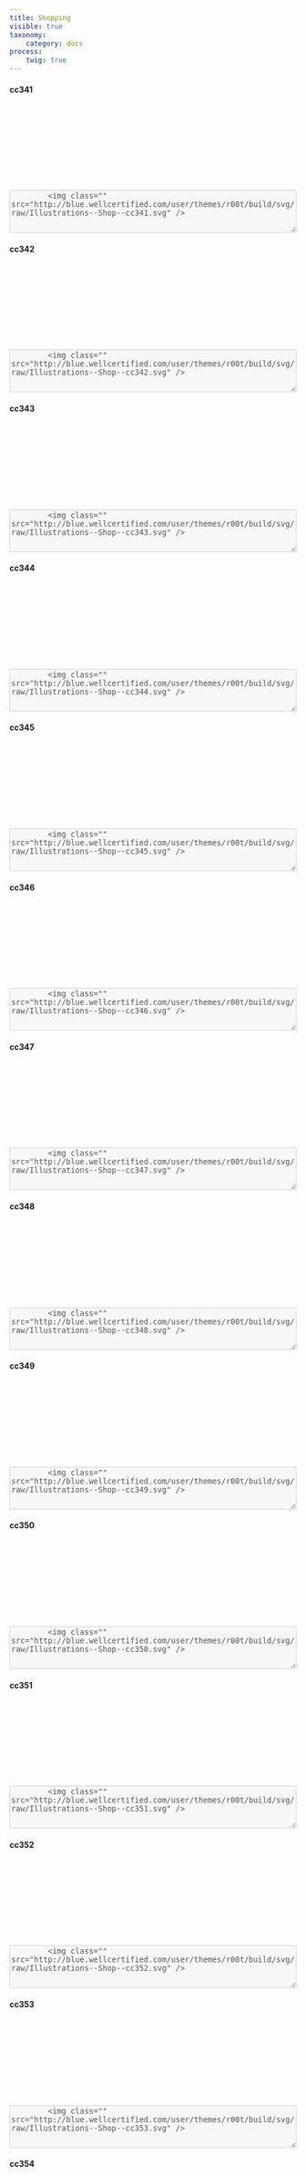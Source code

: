 ```yaml
---
title: Shopping
visible: true
taxonomy:
    category: docs
process:
	twig: true
---
```



<!-- cc341 -->

<div class="row">

<div class="col-3 text-center">
<h4 class="mt-4">cc341</h4>
<svg class="icon icon-xl">
<use xlink:href="../../user/themes/r00t/build/svg/symbol/styleguide.svg#Illustrations--Shop--cc341"></use>
</svg>
</div>


<div class="col-9">
<div class="highlight p-4">
		<textarea disabled style="width: 100%; min-height: 75px">
		<img class="" src="http://blue.wellcertified.com/user/themes/r00t/build/svg/raw/Illustrations--Shop--cc341.svg" />
		</textarea>

</div>
</div>
</div>



<!-- cc342 -->

<div class="row">

<div class="col-3 text-center">
<h4 class="mt-4">cc342</h4>
<svg class="icon icon-xl">
<use xlink:href="../../user/themes/r00t/build/svg/symbol/styleguide.svg#Illustrations--Shop--cc342"></use>
</svg>
</div>


<div class="col-9">
<div class="highlight p-4">
		<textarea disabled style="width: 100%; min-height: 75px">
		<img class="" src="http://blue.wellcertified.com/user/themes/r00t/build/svg/raw/Illustrations--Shop--cc342.svg" />
		</textarea>

</div>
</div>
</div>


<!-- cc343 -->

<div class="row">

<div class="col-3 text-center">
<h4 class="mt-4">cc343</h4>
<svg class="icon icon-xl">
<use xlink:href="../../user/themes/r00t/build/svg/symbol/styleguide.svg#Illustrations--Shop--cc343"></use>
</svg>
</div>


<div class="col-9">
<div class="highlight p-4">
		<textarea disabled style="width: 100%; min-height: 75px">
		<img class="" src="http://blue.wellcertified.com/user/themes/r00t/build/svg/raw/Illustrations--Shop--cc343.svg" />
		</textarea>

</div>
</div>
</div>



<!-- cc344 -->

<div class="row">

<div class="col-3 text-center">
<h4 class="mt-4">cc344</h4>
<svg class="icon icon-xl">
<use xlink:href="../../user/themes/r00t/build/svg/symbol/styleguide.svg#Illustrations--Shop--cc344"></use>
</svg>
</div>


<div class="col-9">
<div class="highlight p-4">
		<textarea disabled style="width: 100%; min-height: 75px">
		<img class="" src="http://blue.wellcertified.com/user/themes/r00t/build/svg/raw/Illustrations--Shop--cc344.svg" />
		</textarea>

</div>
</div>
</div>



<!-- cc345 -->

<div class="row">

<div class="col-3 text-center">
<h4 class="mt-4">cc345</h4>
<svg class="icon icon-xl">
<use xlink:href="../../user/themes/r00t/build/svg/symbol/styleguide.svg#Illustrations--Shop--cc345"></use>
</svg>
</div>


<div class="col-9">
<div class="highlight p-4">
		<textarea disabled style="width: 100%; min-height: 75px">
		<img class="" src="http://blue.wellcertified.com/user/themes/r00t/build/svg/raw/Illustrations--Shop--cc345.svg" />
		</textarea>

</div>
</div>
</div>


<!-- cc346 -->

<div class="row">

<div class="col-3 text-center">
<h4 class="mt-4">cc346</h4>
<svg class="icon icon-xl">
<use xlink:href="../../user/themes/r00t/build/svg/symbol/styleguide.svg#Illustrations--Shop--cc346"></use>
</svg>
</div>


<div class="col-9">
<div class="highlight p-4">
		<textarea disabled style="width: 100%; min-height: 75px">
		<img class="" src="http://blue.wellcertified.com/user/themes/r00t/build/svg/raw/Illustrations--Shop--cc346.svg" />
		</textarea>

</div>
</div>
</div>



<!-- cc347 -->

<div class="row">

<div class="col-3 text-center">
<h4 class="mt-4">cc347</h4>
<svg class="icon icon-xl">
<use xlink:href="../../user/themes/r00t/build/svg/symbol/styleguide.svg#Illustrations--Shop--cc347"></use>
</svg>
</div>


<div class="col-9">
<div class="highlight p-4">
		<textarea disabled style="width: 100%; min-height: 75px">
		<img class="" src="http://blue.wellcertified.com/user/themes/r00t/build/svg/raw/Illustrations--Shop--cc347.svg" />
		</textarea>

</div>
</div>
</div>



<!-- cc348 -->

<div class="row">

<div class="col-3 text-center">
<h4 class="mt-4">cc348</h4>
<svg class="icon icon-xl">
<use xlink:href="../../user/themes/r00t/build/svg/symbol/styleguide.svg#Illustrations--Shop--cc348"></use>
</svg>
</div>


<div class="col-9">
<div class="highlight p-4">
		<textarea disabled style="width: 100%; min-height: 75px">
		<img class="" src="http://blue.wellcertified.com/user/themes/r00t/build/svg/raw/Illustrations--Shop--cc348.svg" />
		</textarea>

</div>
</div>
</div>



<!-- cc349 -->

<div class="row">

<div class="col-3 text-center">
<h4 class="mt-4">cc349</h4>
<svg class="icon icon-xl">
<use xlink:href="../../user/themes/r00t/build/svg/symbol/styleguide.svg#Illustrations--Shop--cc349"></use>
</svg>
</div>


<div class="col-9">
<div class="highlight p-4">
		<textarea disabled style="width: 100%; min-height: 75px">
		<img class="" src="http://blue.wellcertified.com/user/themes/r00t/build/svg/raw/Illustrations--Shop--cc349.svg" />
		</textarea>

</div>
</div>
</div>




<!-- cc350 -->

<div class="row">

<div class="col-3 text-center">
<h4 class="mt-4">cc350</h4>
<svg class="icon icon-xl">
<use xlink:href="../../user/themes/r00t/build/svg/symbol/styleguide.svg#Illustrations--Shop--cc350"></use>
</svg>
</div>


<div class="col-9">
<div class="highlight p-4">
		<textarea disabled style="width: 100%; min-height: 75px">
		<img class="" src="http://blue.wellcertified.com/user/themes/r00t/build/svg/raw/Illustrations--Shop--cc350.svg" />
		</textarea>

</div>
</div>
</div>



<!-- cc351 -->

<div class="row">

<div class="col-3 text-center">
<h4 class="mt-4">cc351</h4>
<svg class="icon icon-xl">
<use xlink:href="../../user/themes/r00t/build/svg/symbol/styleguide.svg#Illustrations--Shop--cc351"></use>
</svg>
</div>


<div class="col-9">
<div class="highlight p-4">
		<textarea disabled style="width: 100%; min-height: 75px">
		<img class="" src="http://blue.wellcertified.com/user/themes/r00t/build/svg/raw/Illustrations--Shop--cc351.svg" />
		</textarea>

</div>
</div>
</div>



<!-- cc352 -->

<div class="row">

<div class="col-3 text-center">
<h4 class="mt-4">cc352</h4>
<svg class="icon icon-xl">
<use xlink:href="../../user/themes/r00t/build/svg/symbol/styleguide.svg#Illustrations--Shop--cc352"></use>
</svg>
</div>


<div class="col-9">
<div class="highlight p-4">
		<textarea disabled style="width: 100%; min-height: 75px">
		<img class="" src="http://blue.wellcertified.com/user/themes/r00t/build/svg/raw/Illustrations--Shop--cc352.svg" />
		</textarea>

</div>
</div>
</div>



<!-- cc353 -->

<div class="row">

<div class="col-3 text-center">
<h4 class="mt-4">cc353</h4>
<svg class="icon icon-xl">
<use xlink:href="../../user/themes/r00t/build/svg/symbol/styleguide.svg#Illustrations--Shop--cc353"></use>
</svg>
</div>


<div class="col-9">
<div class="highlight p-4">
		<textarea disabled style="width: 100%; min-height: 75px">
		<img class="" src="http://blue.wellcertified.com/user/themes/r00t/build/svg/raw/Illustrations--Shop--cc353.svg" />
		</textarea>

</div>
</div>
</div>


<!-- cc354 -->

<div class="row">

<div class="col-3 text-center">
<h4 class="mt-4">cc354</h4>
<svg class="icon icon-xl">
<use xlink:href="../../user/themes/r00t/build/svg/symbol/styleguide.svg#Illustrations--Shop--cc354"></use>
</svg>
</div>


<div class="col-9">
<div class="highlight p-4">
		<textarea disabled style="width: 100%; min-height: 75px">
		<img class="" src="http://blue.wellcertified.com/user/themes/r00t/build/svg/raw/Illustrations--Shop--cc354.svg" />
		</textarea>

</div>
</div>
</div>



<!-- cc355 -->

<div class="row">

<div class="col-3 text-center">
<h4 class="mt-4">cc355</h4>
<svg class="icon icon-xl">
<use xlink:href="../../user/themes/r00t/build/svg/symbol/styleguide.svg#Illustrations--Shop--cc355"></use>
</svg>
</div>


<div class="col-9">
<div class="highlight p-4">
		<textarea disabled style="width: 100%; min-height: 75px">
		<img class="" src="http://blue.wellcertified.com/user/themes/r00t/build/svg/raw/Illustrations--Shop--cc355.svg" />
		</textarea>

</div>
</div>
</div>




<!-- cc356 -->

<div class="row">

<div class="col-3 text-center">
<h4 class="mt-4">cc356</h4>
<svg class="icon icon-xl">
<use xlink:href="../../user/themes/r00t/build/svg/symbol/styleguide.svg#Illustrations--Shop--cc356"></use>
</svg>
</div>


<div class="col-9">
<div class="highlight p-4">
		<textarea disabled style="width: 100%; min-height: 75px">
		<img class="" src="http://blue.wellcertified.com/user/themes/r00t/build/svg/raw/Illustrations--Shop--cc356.svg" />
		</textarea>

</div>
</div>
</div>



<!-- cc357 -->

<div class="row">

<div class="col-3 text-center">
<h4 class="mt-4">cc357</h4>
<svg class="icon icon-xl">
<use xlink:href="../../user/themes/r00t/build/svg/symbol/styleguide.svg#Illustrations--Shop--cc357"></use>
</svg>
</div>


<div class="col-9">
<div class="highlight p-4">
		<textarea disabled style="width: 100%; min-height: 75px">
		<img class="" src="http://blue.wellcertified.com/user/themes/r00t/build/svg/raw/Illustrations--Shop--cc357.svg" />
		</textarea>

</div>
</div>
</div>



<!-- cc358 -->

<div class="row">

<div class="col-3 text-center">
<h4 class="mt-4">cc358</h4>
<svg class="icon icon-xl">
<use xlink:href="../../user/themes/r00t/build/svg/symbol/styleguide.svg#Illustrations--Shop--cc358"></use>
</svg>
</div>


<div class="col-9">
<div class="highlight p-4">
		<textarea disabled style="width: 100%; min-height: 75px">
		<img class="" src="http://blue.wellcertified.com/user/themes/r00t/build/svg/raw/Illustrations--Shop--cc358.svg" />
		</textarea>

</div>
</div>
</div>



<!-- cc359 -->

<div class="row">

<div class="col-3 text-center">
<h4 class="mt-4">cc359</h4>
<svg class="icon icon-xl">
<use xlink:href="../../user/themes/r00t/build/svg/symbol/styleguide.svg#Illustrations--Shop--cc359"></use>
</svg>
</div>


<div class="col-9">
<div class="highlight p-4">
		<textarea disabled style="width: 100%; min-height: 75px">
		<img class="" src="http://blue.wellcertified.com/user/themes/r00t/build/svg/raw/Illustrations--Shop--cc359.svg" />
		</textarea>

</div>
</div>
</div>




<!-- cc360 -->

<div class="row">

<div class="col-3 text-center">
<h4 class="mt-4">cc360</h4>
<svg class="icon icon-xl">
<use xlink:href="../../user/themes/r00t/build/svg/symbol/styleguide.svg#Illustrations--Shop--cc360"></use>
</svg>
</div>


<div class="col-9">
<div class="highlight p-4">
		<textarea disabled style="width: 100%; min-height: 75px">
		<img class="" src="http://blue.wellcertified.com/user/themes/r00t/build/svg/raw/Illustrations--Shop--cc360.svg" />
		</textarea>

</div>
</div>
</div>










